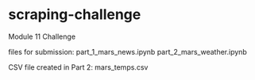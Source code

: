 # scraping-challenge
Module 11 Challenge

files for submission:
part_1_mars_news.ipynb
part_2_mars_weather.ipynb

CSV file created in Part 2:
mars_temps.csv
